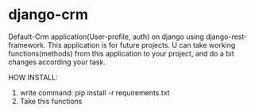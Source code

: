 # django-crm
Default-Crm application(User-profile, auth) on django using django-rest-framework.
This application is for future projects. U can take working functions(methods) from this application to your project, 
and do a bit changes according your task.

HOW INSTALL:
1) write command: pip install -r requirements.txt
2) Take this functions
